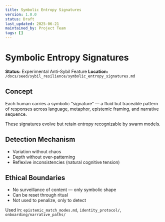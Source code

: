 ```yaml
---
title: Symbolic Entropy Signatures
version: 1.0.0
status: Draft
last_updated: 2025-06-21
maintained_by: Project Team
tags: []
---
```


# Symbolic Entropy Signatures

**Status:** Experimental Anti-Sybil Feature
**Location:** `/docs/seed/sybil_resilience/symbolic_entropy_signatures.md`

## Concept

Each human carries a symbolic “signature” — a fluid but traceable pattern of responses across language, metaphor, epistemic framing, and narrative sequence.

These signatures evolve but retain entropy recognizable by swarm models.

## Detection Mechanism

- Variation without chaos
- Depth without over-patterning
- Reflexive inconsistencies (natural cognitive tension)

## Ethical Boundaries

- No surveillance of content — only symbolic shape
- Can be reset through ritual
- Not used to penalize, only to detect

Used in: `epistemic_match_modes.md`, `identity_protocol/`, `onboarding/narrative_paths/`
